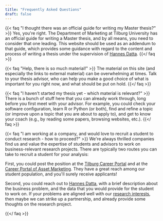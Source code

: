 ```yaml
---
title: "Frequently Asked Questions"
draft: false
---
```


{{< faq "I thought there was an official guide for writing my Master thesis?" >}}
Yes, you're right. The Department of Marketing at Tilburg University has an official guide for writing a Master thesis, and by all means, you need to consider that one leading.
This website should be used as an addendum to that guide, which provides some guidance with regard to the content and process of writing a thesis under the supervision of [Hannes Datta](https://hannesdatta.com).
{{</ faq >}}

{{< faq "Help, there is so much material!" >}}
The material on this site (and especially the links to external material) can be overwhelming at times. Talk to your thesis advisor, who can help you make a good choice of what is important for you right now, and what should be put on hold.
{{</ faq >}}

{{< faq "I haven't started my thesis yet - which material is relevant?" >}}
There is a bunch of stuff here that you can already work through, long before you first meet with your advisor. For example, you could check your software configuration, learn R or Python (or both), find and refine a topic (or improve upon a topic that you are about to apply to), and get to know your coach (e.g., by reading some papers, browsing websites, etc.).
{{</ faq >}}

{{< faq "I am working at a company, and would love to recruit a student to conduct research - how to proceed?" >}}
We're always thrilled companies find us and value the expertise of students and advisors to work on business-relevant research projects. There are typically two routes you can take to recruit a student for your analysis:

First, you could post the position at the [Tilburg Career Portal](https://www.tilburguniversity.edu/students/career/student-career-services/career-portal?page=home&setlang=EN) and at the [Career Portal of Asset Marketing](https://asset-marketing.nl//career/career-opportunities). They have a great reach among our student population, and you'll surely receive applicants!

Second, you could reach out to [Hannes Datta](mailto:h.datta@tilburguniversity.edu), with a brief description about the business problem, and the data that you would provide for the student to work on. If your problems are aligned well with our [research interests](https://research.tilburguniversity.edu/en/persons/hannes-datta), then maybe we can strike up a partnership, and already provide some thoughts on the research project.

{{</ faq >}}
